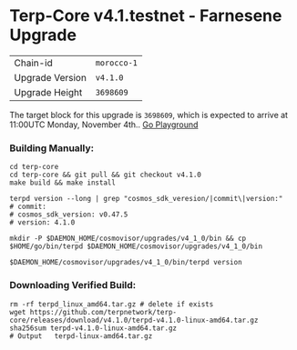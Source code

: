# Terp-Core v4.1.testnet - Farnesene Upgrade

|                 |                                                              |
|-----------------|--------------------------------------------------------------|
| Chain-id        | `morocco-1`                                                  |
| Upgrade Version | `v4.1.0`                                                     |
| Upgrade Height  | `3698609`                                                    |



The target block for this upgrade is `3698609`, which is expected to arrive at 11:00UTC Monday, November 4th.. [Go Playground](https://go.dev/play/p/FNuKg0bbwyr)

### Building Manually:
```
cd terp-core
cd terp-core && git pull && git checkout v4.1.0
make build && make install 

terpd version --long | grep "cosmos_sdk_veresion/|commit\|version:"
# commit: 
# cosmos_sdk_version: v0.47.5
# version: 4.1.0

mkdir -P $DAEMON_HOME/cosmovisor/upgrades/v4_1_0/bin && cp $HOME/go/bin/terpd $DAEMON_HOME/cosmovisor/upgrades/v4_1_0/bin 

$DAEMON_HOME/cosmovisor/upgrades/v4_1_0/bin/terpd version
```
### Downloading Verified Build:
```
rm -rf terpd_linux_amd64.tar.gz # delete if exists
wget https://github.com/terpnetwork/terp-core/releases/download/v4.1.0/terpd-v4.1.0-linux-amd64.tar.gz
sha256sum terpd-v4.1.0-linux-amd64.tar.gz
# Output   terpd-linux-amd64.tar.gz
```